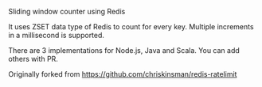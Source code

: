 
  Sliding window counter using Redis

  It uses ZSET data type of Redis to count for every key. Multiple increments in a millisecond is supported.

  There are 3 implementations for Node.js, Java and Scala. You can add others with PR.

  
  Originally forked from https://github.com/chriskinsman/redis-ratelimit